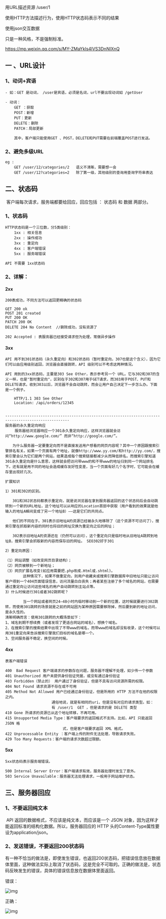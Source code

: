 用URL描述资源  /user/1

使用HTTP方法描述行为，使用HTTP状态码表示不同的结果

使用json交互数据

只是一种风格，不是强制标准。



https://mp.weixin.qq.com/s/MY-ZMaYkls4lVS3DnNIXnQ



## 一 、URL设计

### 1、动词+宾语

```
- 如：GET 是动词， /user是宾语，必须是名词，url不要出现动词如 /getUser 

- 动词：
	GET ：获取
	POST：新增
	PUT：更新
	DELETE：删除
	PATCH：局部更新
	
	其中，客户端只能使用GET 、POST，DELETE和PUT需要在前端覆盖POST进行发送。

```

### 2、避免多级URL

```
eg :
	GET /user/12/categories/2   语义不清晰，需要想一会
	GET /user/12?categories=2	除了第一级，其他级别的查询用查询字符串表达
```





## 二、状态码

​	客户端每次请求，服务端都要给回应，回应包括 ： 状态码 和 数据  两部分。

### 1、状态码

```
HTTP状态码是一个三位数，分5类级别：
	1xx : 相关信息
	2xx : 操作成功
	3xx : 重定向
	4xx : 客户端错误
	5xx : 服务端错误

API 不需要 1xx状态码
```

### 2、详解：

#### 	2xx 

```
200表成功，不同方法可以返回更精确的状态码

GET 200 ok
POST 201 created
PUT 200 OK
PATCH 200 OK
DELETE 204 No Content  //删除成功，没有资源了

202 Accepted : 表服务器已经接受请求但为处理，常做异步操作
```



#### 	3xx

```
API 用不到301状态码（永久重定向）和302状态码（暂时重定向，307也是这个含义），因为它们可以由应用级别返回，浏览器会直接跳转，API 级别可以不考虑这两种情况。

API 用到的3xx状态码，主要是303 See Other，表示参考另一个 URL。它与302和307的含义一样，也是"暂时重定向"，区别在于302和307用于GET请求，而303用于POST、PUT和DELETE请求。收到303以后，浏览器不会自动跳转，而会让用户自己决定下一步怎么办。下面是一个例子。

	HTTP/1.1 303 See Other
	Location: /api/orders/12345
	
	
---------------------------------------------------------------------------------------------------
服务器的永久重定向响应
 　　服务器给浏览器响应一个301永久重定向响应，这样浏览器就会访问“http://www.google.com/” 而非“http://google.com/”。

　　为什么服务器一定要重定向而不是直接发送用户想看的网页内容呢？其中一个原因跟搜索引擎排名有关。如果一个页面有两个地址，就像http://www.yy.com/和http://yy.com/，搜索引擎会认为它们是两个网站，结果造成每个搜索链接都减少从而降低排名。而搜索引擎知道301永久重定向是什么意思，这样就会把访问带www的和不带www的地址归到同一个网站排名下。还有就是用不同的地址会造成缓存友好性变差，当一个页面有好几个名字时，它可能会在缓存里出现好几次。

扩展知识

1）301和302的区别。

　　301和302状态码都表示重定向，就是说浏览器在拿到服务器返回的这个状态码后会自动跳转到一个新的URL地址，这个地址可以从响应的Location首部中获取（用户看到的效果就是他输入的地址A瞬间变成了另一个地址B）——这是它们的共同点。

　　他们的不同在于。301表示旧地址A的资源已经被永久地移除了（这个资源不可访问了），搜索引擎在抓取新内容的同时也将旧的网址交换为重定向之后的网址；

　　302表示旧地址A的资源还在（仍然可以访问），这个重定向只是临时地从旧地址A跳转到地址B，搜索引擎会抓取新的内容而保存旧的网址。 SEO302好于301

2）重定向原因：

（1）网站调整（如改变网页目录结构）；
（2）网页被移到一个新地址；
（3）网页扩展名改变(如应用需要把.php改成.Html或.shtml)。
        这种情况下，如果不做重定向，则用户收藏夹或搜索引擎数据库中旧地址只能让访问客户得到一个404页面错误信息，访问流量白白丧失；再者某些注册了多个域名的网站，也需要通过重定向让访问这些域名的用户自动跳转到主站点等。
3）什么时候进行301或者302跳转呢？

        当一个网站或者网页24—48小时内临时移动到一个新的位置，这时候就要进行302跳转，而使用301跳转的场景就是之前的网站因为某种原因需要移除掉，然后要到新的地址访问，是永久性的。
清晰明确而言：使用301跳转的大概场景如下：
1、域名到期不想续费（或者发现了更适合网站的域名），想换个域名。
2、在搜索引擎的搜索结果中出现了不带www的域名，而带www的域名却没有收录，这个时候可以用301重定向来告诉搜索引擎我们目标的域名是哪一个。
3、空间服务器不稳定，换空间的时候。
```



#### 	4xx 

```
表客户端错误

400  Bad Request 客户端请求的参数存在问题，服务器不理解不处理，如少传一个参数
401 Unauthorized 用户未提供身份验证凭据，或没有通过身份验证
403 Forbidden（禁止的） 用户通过了身份验证，但是不具有访问资源所需的权限。
404 Not Found 请求资源不存在或不可用
405 Method Not Allowed 用户已经通过身份验证，但是所用的 HTTP 方法不在他的权限之内。
					 通俗地说，就是有相同的uri，但是没有对应的请求类型。如：
					 有 /user/1  GET ，但是请求的是 DELETE 类型
410 Gone 所请求的资源已从这个地址转移，不再可用。
415 Unsupported Media Type：客户端要求的返回格式不支持。比如，API 只能返回 JSON 格
						  式，但是客户端要求返回 XML 格式。
422 Unprocessable Entity ：客户端上传的附件无法处理，导致请求失败。
429 Too Many Requests：客户端的请求次数超过限额。
```



#### 	5xx

```
5xx状态码表示服务端错误。

500 Internal Server Error：客户端请求有效，服务器处理时发生了意外。
503 Service Unavailable：服务器无法处理请求，一般用于网站维护状态。
```





## 三、服务器回应

### 1、不要返回纯文本

​	API 返回的数据格式，不应该是纯文本，而应该是一个 JSON 对象，因为这样才能返回标准的结构化数据。所以，服务器回应的 HTTP 头的Content-Type属性要设为application/json。

### 2、发送错误，不要返回200状态码

​	有一种不恰当的做法是，即使发生错误，也返回200状态码，把错误信息放在数据体里面，这种做法实际上取消了状态码，这是完全不可取的。正确的做法是，状态码反映发生的错误，具体的错误信息放在数据体里面返回。

错误：

![img](https://mmbiz.qpic.cn/mmbiz_png/0aWl00iaQWSGajBxI5a06FY88MaO28WAd9B7ibN9kUu67T4lXoO3lAP0SIX2aDIrTqNNGhOlTkaz49QuGPxZQKww/640?wx_fmt=png&tp=webp&wxfrom=5&wx_lazy=1&wx_co=1)

正确：

![img](https://mmbiz.qpic.cn/mmbiz_png/0aWl00iaQWSGajBxI5a06FY88MaO28WAdnOVwuzWeEXIvYL6fDVZQfMS9K63GBKicsicTwJMvHHdxGF4S7qLnq3WQ/640?wx_fmt=png&tp=webp&wxfrom=5&wx_lazy=1&wx_co=1)



